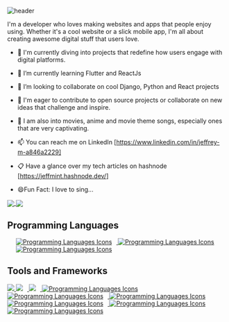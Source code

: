 ![header](https://capsule-render.vercel.app/api?text=Jeffrey_Mintah&animation=twinkling)



I'm a developer who loves making websites and apps that people enjoy using. Whether it's a cool website or a slick mobile app, I'm all about creating awesome digital stuff that users love.

- 🔭 I'm currently diving into projects that redefine how users engage with digital platforms.

- 🌱 I’m currently learning Flutter and ReactJs

- 👯 I’m looking to collaborate on cool Django, Python and React projects

- 🤔 I'm eager to contribute to open source projects or collaborate on new ideas that challenge and inspire.

- 💬 I am also into movies, anime and movie theme songs, especially ones that are very captivating.

- 📫 You can reach me on LinkedIn [https://www.linkedin.com/in/jeffrey-m-a846a2229]
  
- 📋 Have a glance over my tech articles on hashnode [https://jeffmint.hashnode.dev/]

- 😄Fun Fact: I love to sing...

<a href="https://github.com/Minty-cyber/github-readme-stats">
  <img align="center" src="https://github-readme-stats.vercel.app/api?username=Minty-cyber&show_icons=true&theme=synthwave" />
</a>
<a href="https://github.com/Minty-cyber/convoychat">
  <img align="center" src="https://github-readme-stats.vercel.app/api/top-langs/?username=Minty-cyber&layout=compact&theme=dark" />
</a>


Programming Languages
-------------------
<p style="margin-left: 20px;">
    <a href="https://github.com/Minty-cyber/convoychat">
        <img  src="https://skillicons.dev/icons?i=py,&theme=dark" alt="Programming Languages Icons" style="margin-right: 10px;">
    </a>
    <a href="https://github.com/Minty-cyber/convoychat">
        <img src="https://skillicons.dev/icons?i=javascript,&theme=dark" alt="Programming Languages Icons" style="margin-right: 10px;">
    </a>
   <a href="https://github.com/Minty-cyber/convoychat">
        <img  src="https://skillicons.dev/icons?i=c,&theme=dark" alt="Programming Languages Icons" style="margin-right: 10px;">
  </a>
</p>

Tools and Frameworks
-------------------
<p>
    <a href="https://github.com/Minty-cyber/convoychat">
        <img src="https://skillicons.dev/icons?i=django,&theme=dark">
    </a>
    <a href="https://github.com/Minty-cyber/convoychat">
        <img src="https://skillicons.dev/icons?i=react,&theme=dark" style="margin-right: 10px;">
    </a>
    <a href="https://github.com/Minty-cyber/convoychat">
        <img src="https://skillicons.dev/icons?i=docker,&theme=dark" style="margin-right: 10px;">
    </a>
    <a href="https://github.com/Minty-cyber/convoychat">
        <img src="https://skillicons.dev/icons?i=postgres,&theme=dark" alt="Programming Languages Icons" style="margin-right: 10px;">
    </a>
    <a href="https://github.com/Minty-cyber/convoychat">
        <img src="https://skillicons.dev/icons?i=postman,&theme=dark" alt="Programming Languages Icons" style="margin-right: 10px;">
    </a>
    <a href="https://github.com/Minty-cyber/convoychat">
        <img src="https://skillicons.dev/icons?i=github,&theme=dark" alt="Programming Languages Icons" style="margin-right: 10px;">
    </a>
    <a href="https://github.com/Minty-cyber/convoychat">
        <img src="https://skillicons.dev/icons?i=nodejs,&theme=dark" alt="Programming Languages Icons" style="margin-right: 10px;">
    </a>
    <a href="https://github.com/Minty-cyber/convoychat">
        <img src="https://skillicons.dev/icons?i=tailwind,&theme=dark" alt="Programming Languages Icons" style="margin-right: 10px;">
    </a>
    <a href="https://github.com/Minty-cyber/convoychat">
        <img src="https://skillicons.dev/icons?i=sqlite,&theme=dark" alt="Programming Languages Icons" style="margin-right: 10px;">
    </a>
</p>










